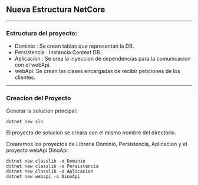 ## Nueva Estructura NetCore

---

### Estructura del proyecto:

- Dominio : Se crean tablas que representan la DB.
- Persistencia : Instancia Context DB.
- Aplicacion : Se crea la inyeccion de dependencias para la comunicacion con el webApi.
- webApi: Se crean las clases encargadas de recibir peticiones de los clientes.

---

### Creacion del Proyecto

Generar la solucion principal:
```
dotnet new sln
```
El proyecto de solucion se creara con el mismo nombre del directorio.

Crearemos los proyectos de Libreria Dominio, Persistencia, Aplicacion y el proyecto webApi DinoApi:
```
dotnet new classlib -o Dominio 
dotnet new classlib -o Persistencia
dotnet new classlib -o Aplicacion
dotnet new webapi -o DinoApi
```


